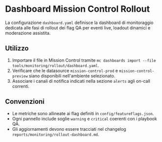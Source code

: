 # Dashboard Mission Control Rollout

La configurazione `dashboard.yaml` definisce la dashboard di monitoraggio dedicata alle fasi di rollout dei flag QA per eventi live, loadout dinamici e moderazione assistita.

## Utilizzo
1. Importare il file in Mission Control tramite `mc dashboards import --file tools/monitoring/rollout/dashboard.yaml`.
2. Verificare che le datasource `mission-control-prod` e `mission-control-preview` siano disponibili nell'ambiente selezionato.
3. Associare i canali di notifica indicati nella sezione `alerts` agli on-call correnti.

## Convenzioni
- Le metriche sono allineate ai flag definiti in `config/featureFlags.json`.
- Ogni pannello include soglie `warning` e `critical` coerenti con i playbook QA.
- Gli aggiornamenti devono essere tracciati nel changelog `reports/monitoring/rollout-dashboard.md`.
